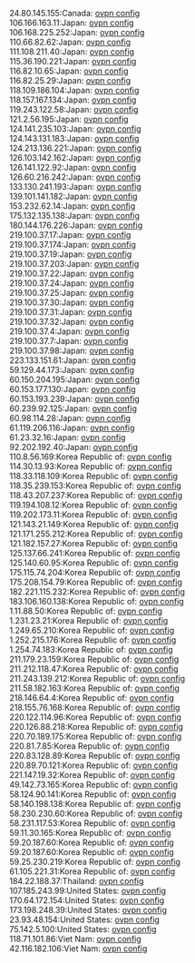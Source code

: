 24.80.145.155:Canada: [ovpn config](vpn/24_80_145_155.ovpn)  
106.166.163.11:Japan: [ovpn config](vpn/106_166_163_11.ovpn)  
106.168.225.252:Japan: [ovpn config](vpn/106_168_225_252.ovpn)  
110.66.82.62:Japan: [ovpn config](vpn/110_66_82_62.ovpn)  
111.108.211.40:Japan: [ovpn config](vpn/111_108_211_40.ovpn)  
115.36.190.221:Japan: [ovpn config](vpn/115_36_190_221.ovpn)  
116.82.10.65:Japan: [ovpn config](vpn/116_82_10_65.ovpn)  
116.82.25.29:Japan: [ovpn config](vpn/116_82_25_29.ovpn)  
118.109.186.104:Japan: [ovpn config](vpn/118_109_186_104.ovpn)  
118.157.167.134:Japan: [ovpn config](vpn/118_157_167_134.ovpn)  
119.243.122.58:Japan: [ovpn config](vpn/119_243_122_58.ovpn)  
121.2.56.195:Japan: [ovpn config](vpn/121_2_56_195.ovpn)  
124.141.235.103:Japan: [ovpn config](vpn/124_141_235_103.ovpn)  
124.143.131.183:Japan: [ovpn config](vpn/124_143_131_183.ovpn)  
124.213.136.221:Japan: [ovpn config](vpn/124_213_136_221.ovpn)  
126.103.142.162:Japan: [ovpn config](vpn/126_103_142_162.ovpn)  
126.141.122.92:Japan: [ovpn config](vpn/126_141_122_92.ovpn)  
126.60.216.242:Japan: [ovpn config](vpn/126_60_216_242.ovpn)  
133.130.241.193:Japan: [ovpn config](vpn/133_130_241_193.ovpn)  
139.101.141.182:Japan: [ovpn config](vpn/139_101_141_182.ovpn)  
153.232.62.14:Japan: [ovpn config](vpn/153_232_62_14.ovpn)  
175.132.135.138:Japan: [ovpn config](vpn/175_132_135_138.ovpn)  
180.144.176.226:Japan: [ovpn config](vpn/180_144_176_226.ovpn)  
219.100.37.17:Japan: [ovpn config](vpn/219_100_37_17.ovpn)  
219.100.37.174:Japan: [ovpn config](vpn/219_100_37_174.ovpn)  
219.100.37.19:Japan: [ovpn config](vpn/219_100_37_19.ovpn)  
219.100.37.203:Japan: [ovpn config](vpn/219_100_37_203.ovpn)  
219.100.37.22:Japan: [ovpn config](vpn/219_100_37_22.ovpn)  
219.100.37.24:Japan: [ovpn config](vpn/219_100_37_24.ovpn)  
219.100.37.25:Japan: [ovpn config](vpn/219_100_37_25.ovpn)  
219.100.37.30:Japan: [ovpn config](vpn/219_100_37_30.ovpn)  
219.100.37.31:Japan: [ovpn config](vpn/219_100_37_31.ovpn)  
219.100.37.32:Japan: [ovpn config](vpn/219_100_37_32.ovpn)  
219.100.37.4:Japan: [ovpn config](vpn/219_100_37_4.ovpn)  
219.100.37.7:Japan: [ovpn config](vpn/219_100_37_7.ovpn)  
219.100.37.98:Japan: [ovpn config](vpn/219_100_37_98.ovpn)  
223.133.151.61:Japan: [ovpn config](vpn/223_133_151_61.ovpn)  
59.129.44.173:Japan: [ovpn config](vpn/59_129_44_173.ovpn)  
60.150.204.195:Japan: [ovpn config](vpn/60_150_204_195.ovpn)  
60.153.177.130:Japan: [ovpn config](vpn/60_153_177_130.ovpn)  
60.153.193.239:Japan: [ovpn config](vpn/60_153_193_239.ovpn)  
60.239.92.125:Japan: [ovpn config](vpn/60_239_92_125.ovpn)  
60.98.114.28:Japan: [ovpn config](vpn/60_98_114_28.ovpn)  
61.119.206.116:Japan: [ovpn config](vpn/61_119_206_116.ovpn)  
61.23.32.16:Japan: [ovpn config](vpn/61_23_32_16.ovpn)  
92.202.192.40:Japan: [ovpn config](vpn/92_202_192_40.ovpn)  
110.8.56.169:Korea Republic of: [ovpn config](vpn/110_8_56_169.ovpn)  
114.30.13.93:Korea Republic of: [ovpn config](vpn/114_30_13_93.ovpn)  
118.33.118.109:Korea Republic of: [ovpn config](vpn/118_33_118_109.ovpn)  
118.35.239.153:Korea Republic of: [ovpn config](vpn/118_35_239_153.ovpn)  
118.43.207.237:Korea Republic of: [ovpn config](vpn/118_43_207_237.ovpn)  
119.194.108.12:Korea Republic of: [ovpn config](vpn/119_194_108_12.ovpn)  
119.202.173.11:Korea Republic of: [ovpn config](vpn/119_202_173_11.ovpn)  
121.143.21.149:Korea Republic of: [ovpn config](vpn/121_143_21_149.ovpn)  
121.171.255.212:Korea Republic of: [ovpn config](vpn/121_171_255_212.ovpn)  
121.182.157.27:Korea Republic of: [ovpn config](vpn/121_182_157_27.ovpn)  
125.137.66.241:Korea Republic of: [ovpn config](vpn/125_137_66_241.ovpn)  
125.140.60.95:Korea Republic of: [ovpn config](vpn/125_140_60_95.ovpn)  
175.115.74.204:Korea Republic of: [ovpn config](vpn/175_115_74_204.ovpn)  
175.208.154.79:Korea Republic of: [ovpn config](vpn/175_208_154_79.ovpn)  
182.221.115.232:Korea Republic of: [ovpn config](vpn/182_221_115_232.ovpn)  
183.106.160.138:Korea Republic of: [ovpn config](vpn/183_106_160_138.ovpn)  
1.11.88.50:Korea Republic of: [ovpn config](vpn/1_11_88_50.ovpn)  
1.231.23.21:Korea Republic of: [ovpn config](vpn/1_231_23_21.ovpn)  
1.249.65.210:Korea Republic of: [ovpn config](vpn/1_249_65_210.ovpn)  
1.252.215.176:Korea Republic of: [ovpn config](vpn/1_252_215_176.ovpn)  
1.254.74.183:Korea Republic of: [ovpn config](vpn/1_254_74_183.ovpn)  
211.179.23.159:Korea Republic of: [ovpn config](vpn/211_179_23_159.ovpn)  
211.212.118.47:Korea Republic of: [ovpn config](vpn/211_212_118_47.ovpn)  
211.243.139.212:Korea Republic of: [ovpn config](vpn/211_243_139_212.ovpn)  
211.58.182.163:Korea Republic of: [ovpn config](vpn/211_58_182_163.ovpn)  
218.146.64.4:Korea Republic of: [ovpn config](vpn/218_146_64_4.ovpn)  
218.155.76.168:Korea Republic of: [ovpn config](vpn/218_155_76_168.ovpn)  
220.122.114.96:Korea Republic of: [ovpn config](vpn/220_122_114_96.ovpn)  
220.126.88.218:Korea Republic of: [ovpn config](vpn/220_126_88_218.ovpn)  
220.70.189.175:Korea Republic of: [ovpn config](vpn/220_70_189_175.ovpn)  
220.81.7.85:Korea Republic of: [ovpn config](vpn/220_81_7_85.ovpn)  
220.83.128.89:Korea Republic of: [ovpn config](vpn/220_83_128_89.ovpn)  
220.89.70.121:Korea Republic of: [ovpn config](vpn/220_89_70_121.ovpn)  
221.147.19.32:Korea Republic of: [ovpn config](vpn/221_147_19_32.ovpn)  
49.142.73.165:Korea Republic of: [ovpn config](vpn/49_142_73_165.ovpn)  
58.124.90.141:Korea Republic of: [ovpn config](vpn/58_124_90_141.ovpn)  
58.140.198.138:Korea Republic of: [ovpn config](vpn/58_140_198_138.ovpn)  
58.230.230.60:Korea Republic of: [ovpn config](vpn/58_230_230_60.ovpn)  
58.231.117.53:Korea Republic of: [ovpn config](vpn/58_231_117_53.ovpn)  
59.11.30.165:Korea Republic of: [ovpn config](vpn/59_11_30_165.ovpn)  
59.20.187.60:Korea Republic of: [ovpn config](vpn/59_20_187_60.ovpn)  
59.20.187.60:Korea Republic of: [ovpn config](vpn/59_20_187_60.ovpn)  
59.25.230.219:Korea Republic of: [ovpn config](vpn/59_25_230_219.ovpn)  
61.105.221.31:Korea Republic of: [ovpn config](vpn/61_105_221_31.ovpn)  
184.22.188.37:Thailand: [ovpn config](vpn/184_22_188_37.ovpn)  
107.185.243.99:United States: [ovpn config](vpn/107_185_243_99.ovpn)  
170.64.172.154:United States: [ovpn config](vpn/170_64_172_154.ovpn)  
173.198.248.39:United States: [ovpn config](vpn/173_198_248_39.ovpn)  
23.93.48.154:United States: [ovpn config](vpn/23_93_48_154.ovpn)  
75.142.5.100:United States: [ovpn config](vpn/75_142_5_100.ovpn)  
118.71.101.86:Viet Nam: [ovpn config](vpn/118_71_101_86.ovpn)  
42.116.182.106:Viet Nam: [ovpn config](vpn/42_116_182_106.ovpn)  
